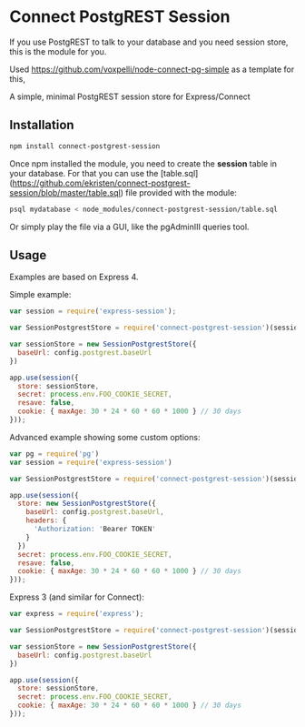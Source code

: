 # Connect PostgREST Session

If you use PostgREST to talk to your database and you need session store, this is the module for you.

Used https://github.com/voxpelli/node-connect-pg-simple as a template for this, 

A simple, minimal PostgREST session store for Express/Connect

## Installation

```bash
npm install connect-postgrest-session
```

Once npm installed the module, you need to create the **session** table in your database. For that you can use the [table.sql] (https://github.com/ekristen/connect-postgrest-session/blob/master/table.sql) file provided with the module: 

```bash
psql mydatabase < node_modules/connect-postgrest-session/table.sql
```

Or simply play the file via a GUI, like the pgAdminIII queries tool.

## Usage

Examples are based on Express 4.

Simple example:

```javascript
var session = require('express-session');

var SessionPostgrestStore = require('connect-postgrest-session')(session)

var sessionStore = new SessionPostgrestStore({
  baseUrl: config.postgrest.baseUrl
})

app.use(session({
  store: sessionStore,
  secret: process.env.FOO_COOKIE_SECRET,
  resave: false,
  cookie: { maxAge: 30 * 24 * 60 * 60 * 1000 } // 30 days
}));
```

Advanced example showing some custom options:

```javascript
var pg = require('pg')
var session = require('express-session')

var SessionPostgrestStore = require('connect-postgrest-session')(session)

app.use(session({
  store: new SessionPostgrestStore({
    baseUrl: config.postgrest.baseUrl,
    headers: {
      'Authorization: 'Bearer TOKEN'
    }
  })
  secret: process.env.FOO_COOKIE_SECRET,
  resave: false,
  cookie: { maxAge: 30 * 24 * 60 * 60 * 1000 } // 30 days
}));
```

Express 3 (and similar for Connect):

```javascript
var express = require('express');

var SessionPostgrestStore = require('connect-postgrest-session')(session)

var sessionStore = new SessionPostgrestStore({
  baseUrl: config.postgrest.baseUrl
})

app.use(session({
  store: sessionStore,
  secret: process.env.FOO_COOKIE_SECRET,
  cookie: { maxAge: 30 * 24 * 60 * 60 * 1000 } // 30 days
}));
```
